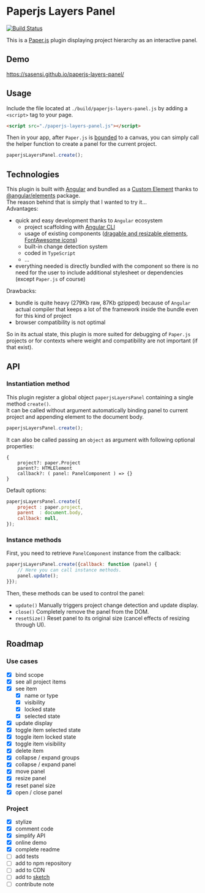 # Paperjs Layers Panel
[![Build Status](https://travis-ci.org/sasensi/paperjs-layers-panel.svg?branch=develop)](https://travis-ci.org/sasensi/paperjs-layers-panel)

This is a [Paper.js](http://paperjs.org/) plugin displaying project hierarchy as an interactive panel.


## Demo
https://sasensi.github.io/paperjs-layers-panel/


## Usage
Include the file located at `./build/paperjs-layers-panel.js` by adding a `<script>` tag to your page.
```html
<script src="./paperjs-layers-panel.js"></script>
```

Then in your app, after `Paper.js` is [bounded](http://paperjs.org/reference/paperscope/#setup-element) to a canvas, you can simply call the helper function to create a panel for the current project.
```javascript
paperjsLayersPanel.create();
```

## Technologies
This plugin is built with [Angular](https://angular.io/) and bundled as a [Custom Element](https://developer.mozilla.org/en-US/docs/Web/Web_Components/Using_custom_elements) thanks to [@angular/elements](https://angular.io/api/elements) package.  
The reason behind that is simply that I wanted to try it...  
Advantages:
- quick and easy development thanks to `Angular` ecosystem
    - project scaffolding with [Angular CLI](https://cli.angular.io/)
    - usage of existing components ([dragable and resizable elements](https://github.com/xieziyu/angular2-draggable), [FontAwesome icons](https://github.com/FortAwesome/angular-fontawesome))
    - built-in change detection system
    - coded in `TypeScript`
    - ...
- everything needed is directly bundled with the component so there is no need for the user to include additional stylesheet or dependencies (except `Paper.js` of course) 

Drawbacks:
- bundle is quite heavy (279Kb raw, 87Kb gzipped) because of `Angular` actual compiler that keeps a lot of the framework inside the bundle even for this kind of project
- browser compatibility is not optimal

So in its actual state, this plugin is more suited for debugging of `Paper.js` projects or for contexts where weight and compatibility are not important (if that exist).


## API
### Instantiation method
This plugin register a global object `paperjsLayersPanel` containing a single method `create()`.  
It can be called without argument automatically binding panel to current project and appending element to the document body.
```javascript
paperjsLayersPanel.create();
```
It can also be called passing an `object` as argument with following optional properties:
```
{
    project?: paper.Project
    parent?: HTMLElement
    callback?: ( panel: PanelComponent ) => {}
}
```
Default options:
```javascript
paperjsLayersPanel.create({
    project : paper.project,
    parent  : document.body,
    callback: null,
});
```

### Instance methods
First, you need to retrieve `PanelComponent` instance from the callback:
```javascript
paperjsLayersPanel.create({callback: function (panel) {
    // Here you can call instance methods.
    panel.update();    
}});
```
Then, these methods can be used to control the panel:
- `update()` Manually triggers project change detection and update display. 
- `close()` Completely remove the panel from the DOM.
- `resetSize()` Reset panel to its original size (cancel effects of resizing through UI).

## Roadmap
### Use cases 
- [x] bind scope
- [x] see all project items
- [x] see item
    - [x] name or type
    - [x] visibility
    - [x] locked state
    - [x] selected state
- [x] update display
- [x] toggle item selected state
- [x] toggle item locked state
- [x] toggle item visibility
- [x] delete item
- [x] collapse / expand groups
- [x] collapse / expand panel
- [x] move panel
- [x] resize panel
- [x] reset panel size
- [x] open / close panel
### Project
- [x] stylize
- [x] comment code
- [x] simplify API
- [x] online demo
- [x] complete readme
- [ ] add tests
- [ ] add to npm repository
- [ ] add to CDN
- [ ] add to [sketch](http://sketch.paperjs.org)
- [ ] contribute note

